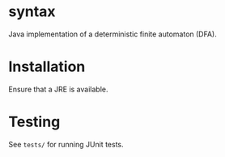 # syntax

Java implementation of a deterministic finite automaton (DFA).


# Installation

Ensure that a JRE is available.


# Testing

See `tests/` for running JUnit tests.
